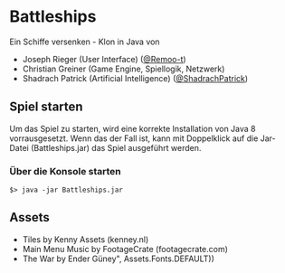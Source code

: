 # Battleships

Ein Schiffe versenken - Klon in Java von

- Joseph Rieger (User Interface) ([@Remoo-t](https://github.com/Remoo-t))
- Christian Greiner (Game Engine, Spiellogik, Netzwerk)
- Shadrach Patrick (Artificial Intelligence) ([@ShadrachPatrick](https://github.com/ShadrachPatrick))

## Spiel starten

Um das Spiel zu starten, wird eine korrekte Installation von Java 8 vorrausgesetzt.
Wenn das der Fall ist, kann mit Doppelklick auf die Jar-Datei (Battleships.jar) das Spiel ausgeführt werden.

### Über die Konsole starten

``
$> java -jar Battleships.jar
``

## Assets
- Tiles by Kenny Assets (kenney.nl)
- Main Menu Music by FootageCrate (footagecrate.com)
- The War by Ender Güney", Assets.Fonts.DEFAULT))
